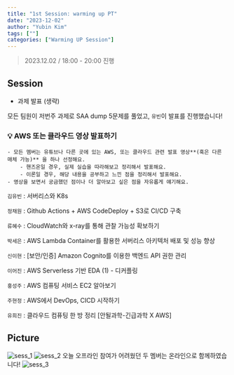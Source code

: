 ```yaml
---
title: "1st Session: warming up PT"
date: "2023-12-02"
author: "Yubin Kim"
tags: [""]
categories: ["Warming UP Session"]
---
```


> 2023.12.02 / 18:00 - 20:00 진행

## Session

- 과제 발표 (생략)

모든 팀원이 저번주 과제로 SAA dump 5문제를 풀었고, `유빈`이 발표를 진행했습니다!

### 💡 AWS 또는 클라우드 영상 발표하기

```
- 모든 멤버는 유튜브나 다른 곳에 있는 AWS, 또는 클라우드 관련 발표 영상**(혹은 다른 매체 가능)** 을 하나 선정해요.
    - 핸즈온일 경우, 실제 실습을 따라해보고 정리해서 발표해요.
    - 이론일 경우, 해당 내용을 공부하고 느낀 점을 정리해서 발표해요.
- 영상을 보면서 궁금했던 점이나 더 알아보고 싶은 점을 자유롭게 얘기해요.

```

`김유빈` : 서버리스와 K8s

`정채원` : Github Actions + AWS CodeDeploy + S3로 CI/CD 구축

`류혜수` : CloudWatch와 x-ray를 통해 관찰 가능성 확보하기

`박세은` : AWS Lambda Container를 활용한 서버리스 아키텍처 배포 및 성능 향상

`신이현` : [보안/인증] Amazon Cognito를 이용한 백엔드 API 권한 관리

`이어진` : AWS Serverless 기반 EDA (1) - 디커플링

`홍성주` : AWS 컴퓨팅 서비스 EC2 알아보기

`주현정` : AWS에서 DevOps, CICD 시작하기

`유희진` : 클라우드 컴퓨팅 한 방 정리 [안될과학-긴급과학 X AWS]

## Picture

![sess_1](/sess_1.png "sess_1")
![sess_2](/sess_2.png "sess_2")
오늘 오프라인 참여가 어려웠던 두 멤버는 온라인으로 함께하였습니다!
![sess_3](/sess_3.png "sess_3")
